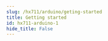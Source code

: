```yaml
---
slug: /hx711/arduino/geting-started 
title: Getting started
id: hx711-arduino-1 
hide_title: False
---
```


